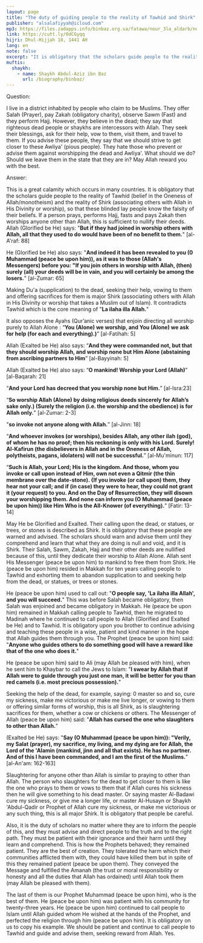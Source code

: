 ```yaml
---
layout: page
title: "The duty of guiding people to the reality of Tawhid and Shirk"
publisher: "alsalafiyyah@icloud.com"
mp3: https://files.zadapps.info/binbaz.org.sa/fatawa/nour_3la_aldarb/nour_412/41211.mp3
link: https://cutt.ly/0dCGyqq
hijri: Dhul-Hijjah 18, 1441 AH
lang: en
note: false
excerpt: "It is obligatory that the scholars guide people to the reality of Tawhid (belief in the Oneness of Allah/monotheism) and the reality of Shirk (associating others with Allah in His Divinity or worship), so that these blinded lay people know the falsity of their beliefs."
muftis:
  shaykh: 
    - name: Shaykh Abdul-Aziz ibn Baz
      url: /biography/binbaz/
---
```


Question:

I live in a district inhabited by people who claim to be Muslims. They offer Salah (Prayer), pay Zakah (obligatory charity), observe Sawm (Fast) and they perform Hajj. However, they believe in the dead; they say that righteous dead people or shaykhs are intercessors with Allah. They seek their blessings, ask for their help, vow to them, visit them, and travel to them. If you advise these people, they say that we should strive to get closer to these Awliya' (pious people). They hate those who prevent or advise them against worshipping the dead and Awliya'. What should we do? Should we leave them in the state that they are in? May Allah reward you with the best. 

Answer:

This is a great calamity which occurs in many countries. It is obligatory that the scholars guide people to the reality of Tawhid (belief in the Oneness of Allah/monotheism) and the reality of Shirk (associating others with Allah in His Divinity or worship), so that these blinded lay people know the falsity of their beliefs. If a person prays, performs Hajj, fasts and pays Zakah then worships anyone other than Allah, this is sufficient to nullify their deeds. Allah (Glorified be He) says: "**But if they had joined in worship others with Allah, all that they used to do would have been of no benefit to them.**" [al-A'raf: 88]

He (Glorified be He) also says: "**And indeed it has been revealed to you (0 Muhammad (peace be upon him)), as it was to those (Allah's Messengers) before you: "If you join others in worship with Allah, (then) surely (all) your deeds will be in vain, and you will certainly be among the losers.**" [al-Zumar: 65]

Making Du'a (supplication) to the dead, seeking their help, vowing to them and offering sacrifices for them is major Shirk (associating others with Allah in His Divinity or worship that takes a Muslim out of Islam). It contradicts Tawhid which is the core meaning of "**La ilaha illa Allah.**" 

It also opposes the Ayahs (Qur’anic verses) that enjoin directing all worship purely to Allah Alone : “**You (Alone) we worship, and You (Alone) we ask for help (for each and everything).)**” [al-Fatihah: 5]

Allah (Exalted be He) also says: “**And they were commanded not, but that they should worship Allah, and worship none but Him Alone (abstaining from ascribing partners to Him**” [al-Bayyinah: 5]

Allah (Exalted be He) also says: “**O mankind! Worship your Lord (Allah)**” [al-Baqarah: 21]

“**And your Lord has decreed that you worship none but Him.**” [al-Isra:23]

“**So worship Allah (Alone) by doing religious deeds sincerely for Allah’s sake only.) (Surely the religion (i.e. the worship and the obedience) is for Allah only.**" [al-Zumar: 2-3]

"**so invoke not anyone along with Allah.**” [al-Jinn: 18]

“**And whoever invokes (or worships), besides Allah, any other ilah (god), of whom he has no proof; then his reckoning is only with his Lord. Surely! Al-Kafirun (the disbelievers in Allah and in the Oneness of Allah, polytheists, pagans, idolaters) will not be successful.**” [al-Mu'minun: 117]

“**Such is Allah, your Lord; His is the kingdom. And those, whom you invoke or call upon instead of Him, own not even a Qitmir (the thin membrane over the date-stone). {If you invoke (or call upon) them, they hear not your call; and if (in case) they were to hear, they could not grant it (your request) to you. And on the Day of Resurrection, they will disown your worshipping them. And none can inform you (O Muhammad (peace be upon him)) like Him Who is the All-Knower (of everything).**” [Fatir: 13-14]

May He be Glorified and Exalted. Their calling upon the dead, or statues, or trees, or stones is described as Shirk. It is obligatory that these people are warned and advised. The scholars should warn and advise them until they comprehend and learn that what they are doing is null and void, and it is Shirk. Their Salah, Sawm, Zakah, Hajj and their other deeds are nullified because of this, until they dedicate their worship to Allah Alone. Allah sent His Messenger (peace be upon him) to mankind to free them from Shirk. He (peace be upon him) resided in Makkah for ten years calling people to Tawhid and exhorting them to abandon supplication to and seeking help from the dead, or statues, or trees or stones. 

He (peace be upon him) used to call out: "**O people say, 'La ilaha illa Allah', and you will succeed.**" This was before Salah became obligatory, then Salah was enjoined and became obligatory in Makkah. He (peace be upon him) remained in Makkah calling people to Tawhid, then he migrated to Madinah where he continued to call people to Allah (Glorified and Exalted be He) and to Tawhid. It is obligatory upon you brother to continue advising and teaching these people in a wise, patient and kind manner in the hope that Allah guides them through you. The Prophet (peace be upon him) said: "**Anyone who guides others to do something good will have a reward like that of the one who does it.**"

He (peace be upon him) said to Ali (may Allah be pleased with him), when he sent him to Khaybar to call the Jews to Islam: "**I swear by Allah that if Allah were to guide through you just one man, it will be better for you than red camels (i.e. most precious possession).**"

Seeking the help of the dead, for example, saying: 0 master so and so, cure my sickness, make me victorious or make me live longer, or vowing to them or offering similar forms of worship, this is all Shirk, as is slaughtering sacrifices for them, whether a cow or chickens or others. The Messenger of Allah (peace be upon him) said: "**Allah has cursed the one who slaughters to other than Allah.**"

(Exalted be He) says: "**Say (O Muhammad (peace be upon him)): "Verily, my Salat (prayer), my sacrifice, my living, and my dying are for Allah, the Lord of the 'Alamin (mankind, jinn and all that exists). He has no partner. And of this I have been commanded, and I am the first of the Muslims.**" [al-An'am: 162-163] 

Slaughtering for anyone other than Allah is similar to praying to other than Allah. The person who slaughters for the dead to get closer to them is like the one who prays to them or vows to them that if Allah cures his sickness then he will give something to his dead master. Or saying master Al-Badawi cure my sickness, or give me a longer life, or master Al-Husayn or Shaykh 'Abdul-Qadir or Prophet of Allah cure my sickness, or make me victorious or any such thing, this is all major Shirk. It is obligatory that people be careful. 

Also, it is the duty of scholars no matter where they are to inform the people of this, and they must advise and direct people to the truth and to the right path. They must be patient with their ignorance and their harm until they learn and comprehend. This is how the Prophets behaved; they remained patient. They are the best of creation. They tolerated the harm which their communities afflicted them with, they could have killed them but in spite of this they remained patient (peace be upon them). They conveyed the Message and fulfilled the Amanah (the trust or moral responsibility or honesty and all the duties that Allah has ordained) until Allah took them (may Allah be pleased with them). 

The last of them is our Prophet Muhammad (peace be upon him), who is the best of them. He (peace be upon him) was patient with his community for twenty-three years. He (peace be upon him) continued to call people to Islam until Allah guided whom He wished at the hands of the Prophet, and perfected the religion through him (peace be upon him). It is obligatory on us to copy his example. We should be patient and continue to call people to Tawhid and guide and advise them, seeking reward from Allah. Yes.
